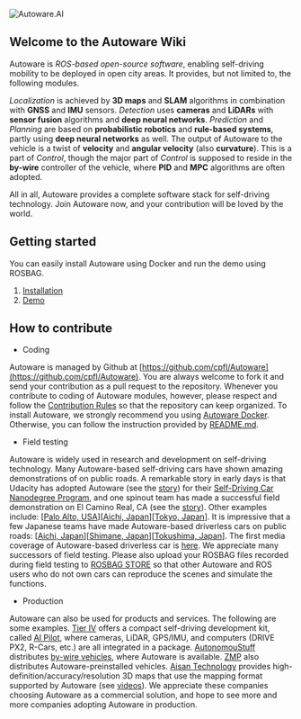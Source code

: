 ![Autoware.AI](https://www.autoware.ai/static/img/autoware_web_img.png)

## Welcome to the Autoware Wiki

Autoware is _ROS-based open-source software_, enabling self-driving mobility to be deployed in open city areas. It provides, but not limited to, the following modules. 

_Localization_ is achieved by **3D maps** and **SLAM** algorithms in combination with **GNSS** and **IMU** sensors. 
_Detection_ uses **cameras** and **LiDARs** with **sensor fusion** algorithms and **deep neural networks**. 
_Prediction_ and _Planning_ are based on **probabilistic robotics** and **rule-based systems**, partly using **deep neural networks** as well. 
The output of Autoware to the vehicle is a twist of **velocity** and **angular velocity** (also **curvature**). This is a part of _Control_, though the major part of _Control_ is supposed to reside in the **by-wire** controller of the vehicle, where **PID** and **MPC** algorithms are often adopted. 

All in all, Autoware provides a complete software stack for self-driving technology. Join Autoware now, and your contribution will be loved by the world.

## Getting started

You can easily install Autoware using Docker and run the demo using ROSBAG.

1. [Installation](https://github.com/CPFL/Autoware/wiki/Installation)
1. [Demo](https://github.com/CPFL/Autoware/wiki/Demo)

## How to contribute

* Coding

Autoware is managed by Github at [https://github.com/cpfl/Autoware](https://github.com/cpfl/Autoware). You are always welcome to fork it and send your contribution as a pull request to the repository. Whenever you contribute to coding of Autoware modules, however, please respect and follow the [Contribution Rules](https://github.com/CPFL/Autoware/wiki/Contribution-Rules) so that the repository can keep organized. To install Autoware, we strongly recommend you using [Autoware Docker](https://github.com/CPFL/Autoware/wiki/Docker). Otherwise, you can follow the instruction provided by [README.md](https://github.com/CPFL/Autoware/blob/master/README.md).

* Field testing

Autoware is widely used in research and development on self-driving technology. Many Autoware-based self-driving cars have shown amazing demonstrations of on public roads. A remarkable story in early days is that Udacity has adopted Autoware (see the [story](https://asia.nikkei.com/Business/Companies/Udacity-Tier-IV-tie-up-in-driverless-car-development)) for their [Self-Driving Car Nanodegree Program](https://www.udacity.com/course/self-driving-car-engineer-nanodegree--nd013), and one spinout team has made a successful field demonstration on El Camino Real, CA (see the [story](http://www.businessinsider.com/voyage-autonomous-taxi-udacity-2017-4)). Other examples include: [[Palo Alto, USA](https://www.youtube.com/watch?v=EUqOzfgc4UY&list=PLMV3EZ9zjNbIkOWvjaY2iU8LVC-pUQMOU&index=7)][[Aichi, Japan](https://www.youtube.com/watch?v=npQMzH3j_d8&list=PLMV3EZ9zjNbIkOWvjaY2iU8LVC-pUQMOU&index=4)][[Tokyo, Japan](https://www.youtube.com/watch?v=FjjkA96MuD8&index=6&list=PLMV3EZ9zjNbIkOWvjaY2iU8LVC-pUQMOU)]. It is impressive that a few Japanese teams have made Autoware-based driverless cars on public roads: [[Aichi, Japan](https://www.youtube.com/watch?v=aDt__zW53Qs&list=PLMV3EZ9zjNbIkOWvjaY2iU8LVC-pUQMOU&index=2)][[Shimane, Japan](https://www.youtube.com/watch?v=RimuPT6e-Oo&list=PLMV3EZ9zjNbIkOWvjaY2iU8LVC-pUQMOU&index=9)][[Tokushima, Japan](https://www.youtube.com/watch?v=rQwIC2wZlzQ&list=PLMV3EZ9zjNbIkOWvjaY2iU8LVC-pUQMOU&index=11)]. The first media coverage of Autoware-based driverless car is [here](https://www.youtube.com/watch?v=_IX1uUjrF7M). We appreciate many successors of field testing. Please also upload your ROSBAG files recorded during field testing to [ROSBAG STORE](https://rosbag.tier4.jp) so that other Autoware and ROS users who do not own cars can reproduce the scenes and simulate the functions.

* Production

Autoware can also be used for products and services. The following are some examples. [Tier IV](https://www.tier4.jp) offers a compact self-driving development kit, called [AI Pilot](https://tier4.jp/en/mobility/aipilot.php), where cameras, LiDAR, GPS/IMU, and computers (DRIVE PX2, R-Cars, etc.) are all integrated in a package. [AutonomouStuff](https://autonomoustuff.com/) distributes [by-wire vehicles](https://autonomoustuff.com/product/astuff-automotive/), where Autoware is available. [ZMP](https://www.zmp.co.jp) also distributes Autoware-preinstalled vehicles. [Aisan Technology](http://www.aisantec.co.jp/english/) provides high-definition/accuracy/resolution 3D maps that use the mapping format supported by Autoware (see [videos](https://www.youtube.com/channel/UClndQXbGrlo_cWR7tzu5LOQ)). We appreciate these companies choosing Autoware as a commercial solution, and hope to see more and more companies adopting Autoware in production.